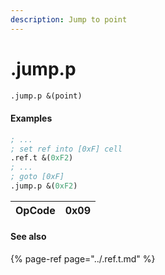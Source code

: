 ```yaml
---
description: Jump to point
---
```


# .jump.p

```scheme
.jump.p &(point)
```

#### **Examples**

```scheme
; ...
; set ref into [0xF] cell
.ref.t &(0xF2)
; ...
; goto [0xF]
.jump.p &(0xF2)
```



| OpCode | 0x09 |
| :--- | :--- |


#### See also

{% page-ref page="../.ref.t.md" %}

